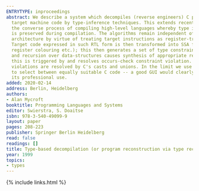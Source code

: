```yaml
---
ENTRYTYPE: inproceedings
abstract: We describe a system which decompiles (reverse engineers) C programs from
  target machine code by type-inference techniques. This extends recent trends in
  the converse process of compiling high-level languages whereby type information
  is preserved during compilation. The algorithms remain independent of the particular
  architecture by virtue of treating target instructions as register-transfer specifications.
  Target code expressed in such RTL form is then transformed into SSA form (undoing
  register colouring etc.); this then generates a set of type constraints. Iteration
  and recursion over data-structures causes synthesis of appropriate recursive C structs;
  this is triggered by and resolves occurs-check constraint violation. Other constraint
  violations are resolved by C's casts and unions. In the limit we use heuristics
  to select between equally suitable C code -- a good GUI would clearly facilitate
  its professional use.
added: 2020-02-14
address: Berlin, Heidelberg
authors:
- Alan Mycroft
booktitle: Programming Languages and Systems
editor: Swierstra, S. Doaitse
isbn: 978-3-540-49099-9
layout: paper
pages: 208-223
publisher: Springer Berlin Heidelberg
read: false
readings: []
title: Type-based decompilation (or program reconstruction via type reconstruction)
year: 1999
topics:
- types
---
```


{% include links.html %}
